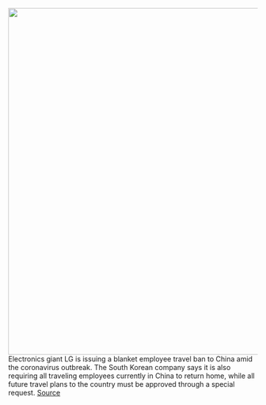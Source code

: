 <img src='https://cdn.vox-cdn.com/thumbor/RY3s7NaJX_PZHlBI-CqXe4Wx9PM=/0x0:3936x2620/1200x800/filters:focal(1654x996:2282x1624)/cdn.vox-cdn.com/uploads/chorus_image/image/66213408/1197308677.jpg.0.jpg' width='700px' /><br/>
Electronics giant LG is issuing a blanket employee travel ban to China amid the coronavirus outbreak. The South Korean company says it is also requiring all traveling employees currently in China to return home, while all future travel plans to the country must be approved through a special request.
<a href='https://www.theverge.com/2020/1/29/21113575/coronavirus-lg-china-employee-travel-ban'> Source <a/>
